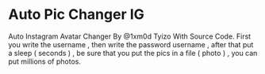 # Auto Pic Changer IG
Auto Instagram Avatar Changer 
By @1xm0d Tyizo
With Source Code.
First you write the username ,
then write the password username , 
after that put a sleep ( seconds ) ,
be sure that you put the pics in a file ( photo ) ,
you can put millions of photos.

